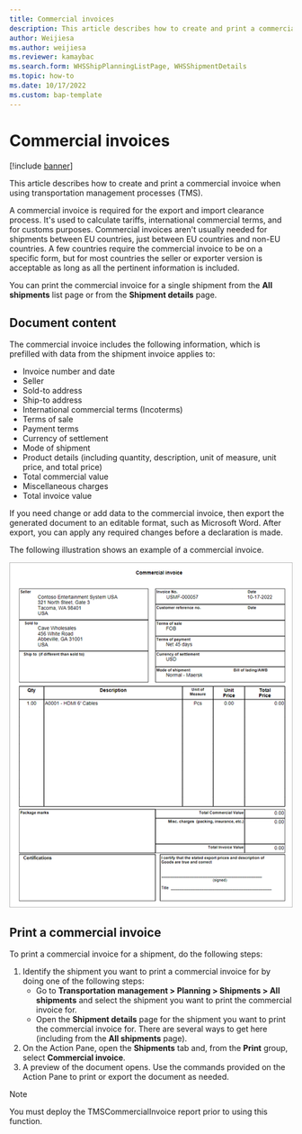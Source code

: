 ```yaml
---
title: Commercial invoices
description: This article describes how to create and print a commercial invoice when using transportation management processes (TMS).  
author: Weijiesa
ms.author: weijiesa
ms.reviewer: kamaybac
ms.search.form: WHSShipPlanningListPage, WHSShipmentDetails
ms.topic: how-to
ms.date: 10/17/2022
ms.custom: bap-template
---
```


# Commercial invoices

[!include [banner](../includes/banner.md)]

This article describes how to create and print a commercial invoice when using transportation management processes (TMS).  <!-- KFM: Is WMS required for this? If so, we should move this topic to the Warehouse management area. -->

A commercial invoice is required for the export and import clearance process. It's used to calculate tariffs, international commercial terms, and for customs purposes. Commercial invoices aren't usually needed for shipments between EU countries, just between EU countries and non-EU countries. A few countries require the commercial invoice to be on a specific form, but for most countries the seller or exporter version is acceptable as long as all the pertinent information is included.

You can print the commercial invoice for a single shipment from the **All shipments** list page or from the **Shipment details** page.

## Document content

The commercial invoice includes the following information, which is prefilled with data from the shipment invoice applies to:

- Invoice number and date
- Seller
- Sold-to address
- Ship-to address
- International commercial terms (Incoterms) <!-- KFM: I found this via Google (original was "IncoTerm"), is this right? I don't see this on the sample image--what does this mean? It could be that we shouldn't list it here among the data fields, but instead talk about this somewhere else (or maybe its mention in the intro is enough) -->
- Terms of sale <!-- KFM: I added this, since it wasn't listed. Or is this the "IncoTerm"? -->
- Payment terms
- Currency of settlement
- Mode of shipment
- Product details (including quantity, description, unit of measure, unit price, and total price)
- Total commercial value
- Miscellaneous charges
- Total invoice value

If you need change or add data to the commercial invoice, then export the generated document to an editable format, such as Microsoft Word. After export, you can apply any required changes before a declaration is made.

The following illustration shows an example of a commercial invoice.

![Example commercial invoice.](media/commercial-invoice-example.png "Example commercial invoice")

## Print a commercial invoice

To print a commercial invoice for a shipment, do the following steps:

1. Identify the shipment you want to print a commercial invoice for by doing one of the following steps:
    - Go to **Transportation management \> Planning \> Shipments \> All shipments** and select the shipment you want to print the commercial invoice for.
    - Open the **Shipment details** page for the shipment you want to print the commercial invoice for. There are several ways to get here (including from the **All shipments** page).
1. On the Action Pane, open the **Shipments** tab and, from the **Print** group, select **Commercial invoice**.
1. A preview of the document opens. Use the commands provided on the Action Pane to print or export the document as needed.

> [!NOTE]
> You must deploy the TMSCommercialInvoice report prior to using this function. <!-- KFM: More info is needed about this step. How do we do this? Maybe we need a section about it (unless we have a link to an existing topic). -->
